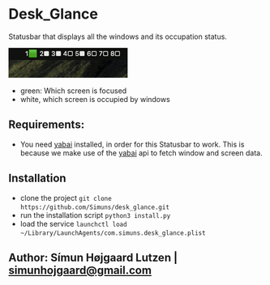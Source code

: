 # Desk_Glance

Statusbar that displays all the windows and its occupation status.

![Statusbar](.content/statusbar.png)

* green: Which screen is focused
* white, which screen is occupied by windows


## Requirements:
* You need [yabai](https://github.com/koekeishiya/yabai) installed, in order for this Statusbar to work. This is because we make use of the [yabai](https://github.com/koekeishiya/yabai) api to fetch window and screen data.


## Installation
* clone the project `git clone https://github.com/Simuns/desk_glance.git`
* run the installation script `python3 install.py`
* load the service `launchctl load ~/Library/LaunchAgents/com.simuns.desk_glance.plist`



## Author: Símun Højgaard Lutzen | simunhojgaard@gmail.com